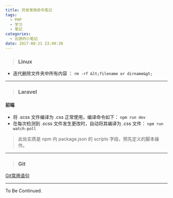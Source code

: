 ```yaml
---
title: 开发常用命令笔记
tags:
  - PHP
  - 学习
  - 笔记
categories:
  - 云游的小笔记
date: 2017-08-21 23:49:30
---
```


> ### Linux

*   迭代删除文件夹中所有内容 ： `rm -rf &lt;filename or dirname&gt;`

* * *

> ### Laravel

#### 前端

*   将 .scss 文件编译为 .css 正常使用，编译命令如下： `npm run dev`
*   在每次检测到 .scss 文件发生更改时，自动将其编译为 .css 文件： `npm run watch-poll`

> 此处实质是 npm 内 package.json 的 scripts 字段，预先定义的脚本操作。

* * *

> ### Git

[Git常用语句](http://www.yunyoujun.cn/2017/08/21/git%e5%b8%b8%e7%94%a8%e8%af%ad%e5%8f%a5/)

* * *

To Be Continued.